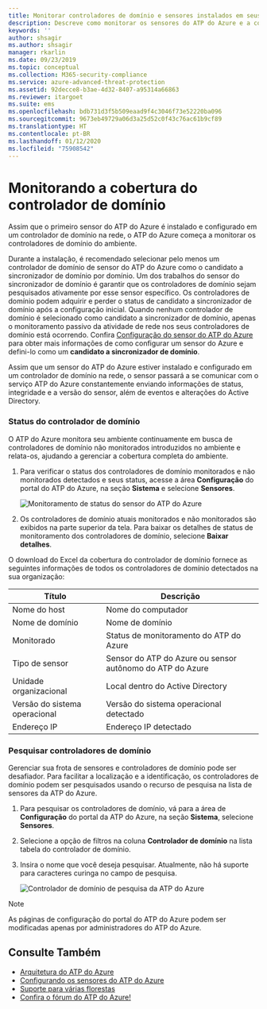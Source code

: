 ```yaml
---
title: Monitorar controladores de domínio e sensores instalados em seus controladores de domínio, usando a Proteção Avançada contra Ameaças do Azure | Microsoft Docs
description: Descreve como monitorar os sensores do ATP do Azure e a cobertura dos sensores usando o ATP do Azure
keywords: ''
author: shsagir
ms.author: shsagir
manager: rkarlin
ms.date: 09/23/2019
ms.topic: conceptual
ms.collection: M365-security-compliance
ms.service: azure-advanced-threat-protection
ms.assetid: 92decce8-b3ae-4d32-8407-a95314a66863
ms.reviewer: itargoet
ms.suite: ems
ms.openlocfilehash: bdb731d3f5b509eaad9f4c3046f73e52220ba096
ms.sourcegitcommit: 9673eb49729a06d3a25d52c0f43c76ac61b9cf89
ms.translationtype: HT
ms.contentlocale: pt-BR
ms.lasthandoff: 01/12/2020
ms.locfileid: "75908542"
---
```

# <a name="monitoring-your-domain-controller-coverage"></a>Monitorando a cobertura do controlador de domínio

Assim que o primeiro sensor do ATP do Azure é instalado e configurado em um controlador de domínio na rede, o ATP do Azure começa a monitorar os controladores de domínio do ambiente. 

Durante a instalação, é recomendado selecionar pelo menos um controlador de domínio de sensor do ATP do Azure como o candidato a sincronizador de domínio por domínio. Um dos trabalhos do sensor do sincronizador de domínio é garantir que os controladores de domínio sejam pesquisados ativamente por esse sensor específico. Os controladores de domínio podem adquirir e perder o status de candidato a sincronizador de domínio após a configuração inicial. Quando nenhum controlador de domínio é selecionado como candidato a sincronizador de domínio, apenas o monitoramento passivo da atividade de rede nos seus controladores de domínio está ocorrendo. Confira [Configuração do sensor do ATP do Azure](install-atp-step5.md) para obter mais informações de como configurar um sensor do Azure e defini-lo como um **candidato a sincronizador de domínio**. 

Assim que um sensor do ATP do Azure estiver instalado e configurado em um controlador de domínio na rede, o sensor passará a se comunicar com o serviço ATP do Azure constantemente enviando informações de status, integridade e a versão do sensor, além de eventos e alterações do Active Directory.  

### <a name="domain-controller-status"></a>Status do controlador de domínio

O ATP do Azure monitora seu ambiente continuamente em busca de controladores de domínio não monitorados introduzidos no ambiente e relata-os, ajudando a gerenciar a cobertura completa do ambiente. 

1. Para verificar o status dos controladores de domínio monitorados e não monitorados detectados e seus status, acesse a área **Configuração** do portal do ATP do Azure, na seção **Sistema** e selecione **Sensores**.
   
    ![Monitoramento de status do sensor do ATP do Azure](media/atp-sensors-status-monitoring.png)

2. Os controladores de domínio atuais monitorados e não monitorados são exibidos na parte superior da tela. Para baixar os detalhes de status de monitoramento dos controladores de domínio, selecione **Baixar detalhes**. 

O download do Excel da cobertura do controlador de domínio fornece as seguintes informações de todos os controladores de domínio detectados na sua organização:

|Título|Descrição|
|----|----|
|Nome do host|Nome do computador|
|Nome de domínio|Nome de domínio|
|Monitorado|Status de monitoramento do ATP do Azure|
|Tipo de sensor|Sensor do ATP do Azure ou sensor autônomo do ATP do Azure|
|Unidade organizacional|Local dentro do Active Directory |
|Versão do sistema operacional| Versão do sistema operacional detectado|
|Endereço IP|Endereço IP detectado| 

### <a name="search-domain-controllers"></a>Pesquisar controladores de domínio

Gerenciar sua frota de sensores e controladores de domínio pode ser desafiador. Para facilitar a localização e a identificação, os controladores de domínio podem ser pesquisados usando o recurso de pesquisa na lista de sensores da ATP do Azure. 

1. Para pesquisar os controladores de domínio, vá para a área de **Configuração** do portal da ATP do Azure, na seção **Sistema**, selecione **Sensores**.
1. Selecione a opção de filtros na coluna **Controlador de domínio** na lista tabela do controlador de domínio. 
1. Insira o nome que você deseja pesquisar. Atualmente, não há suporte para caracteres curinga no campo de pesquisa. 

    ![Controlador de domínio de pesquisa da ATP do Azure](media/search-sensor.png)

> [!NOTE]
> As páginas de configuração do portal do ATP do Azure podem ser modificadas apenas por administradores do ATP do Azure.


## <a name="see-also"></a>Consulte Também

- [Arquitetura do ATP do Azure](atp-architecture.md)
- [Configurando os sensores do ATP do Azure](install-atp-step5.md)
- [Suporte para várias florestas](atp-multi-forest.md)
- [Confira o fórum do ATP do Azure!](https://aka.ms/azureatpcommunity)
